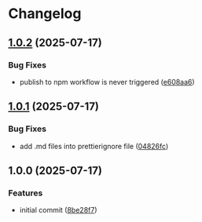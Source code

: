 # Changelog

## [1.0.2](https://github.com/couckedev/mapper-registry-node/compare/v1.0.1...v1.0.2) (2025-07-17)


### Bug Fixes

* publish to npm workflow is never triggered ([e608aa6](https://github.com/couckedev/mapper-registry-node/commit/e608aa65d7827e4677225cc04614f15f1bf8ef92))

## [1.0.1](https://github.com/couckedev/mapper-registry-node/compare/v1.0.0...v1.0.1) (2025-07-17)


### Bug Fixes

* add .md files into prettierignore file ([04826fc](https://github.com/couckedev/mapper-registry-node/commit/04826fc9322414fbcc062adc37f1fe9254f214e1))

## 1.0.0 (2025-07-17)


### Features

* initial commit ([8be28f7](https://github.com/couckedev/mapper-registry-node/commit/8be28f70a28eac8bd87f79ede96840033b22f0b4))
